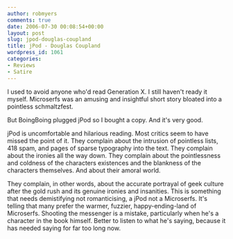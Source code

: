 ```yaml
---
author: robmyers
comments: true
date: 2006-07-30 00:08:54+00:00
layout: post
slug: jpod-douglas-coupland
title: jPod - Douglas Coupland
wordpress_id: 1061
categories:
- Reviews
- Satire
---
```


I used to avoid anyone who'd read Generation X. I still haven't ready it myself. Microserfs was an amusing and insightful short story bloated into a pointless schmaltzfest.

But BoingBoing plugged jPod so I bought a copy. And it's very good.

jPod is uncomfortable and hilarious reading. Most critics seem to have missed the point of it. They complain about the intrusion of pointless lists, 418 spam, and pages of sparse typography into the text. They complain about the ironies all the way down. They complain about the pointlessness and coldness of the characters existences and the blankness of the characters themselves. And about their amoral world.

They complain, in other words, about the accurate portrayal of geek culture after the gold rush and its genuine ironies and insanities. This is something that needs demistifying not romanticising, a jPod not a Microserfs. It's telling that many prefer the warmer, fuzzier, happy-ending-land of Microserfs. Shooting the messenger is a mistake, particularly when he's a character in the book himself. Better to listen to what he's saying, because it has needed saying for far too long now.



